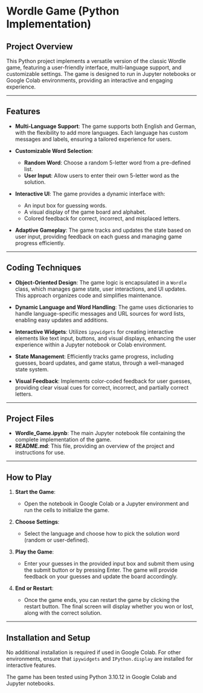 # Wordle Game (Python Implementation)

## Project Overview

This Python project implements a versatile version of the classic Wordle game, featuring a user-friendly interface, multi-language support, and customizable settings. The game is designed to run in Jupyter notebooks or Google Colab environments, providing an interactive and engaging experience.

-----

## Features

- **Multi-Language Support**: The game supports both English and German, with the flexibility to add more languages. Each language has custom messages and labels, ensuring a tailored experience for users.

- **Customizable Word Selection**:
  - **Random Word**: Choose a random 5-letter word from a pre-defined list.
  - **User Input**: Allow users to enter their own 5-letter word as the solution.

- **Interactive UI**: The game provides a dynamic interface with:
  - An input box for guessing words.
  - A visual display of the game board and alphabet.
  - Colored feedback for correct, incorrect, and misplaced letters.

- **Adaptive Gameplay**: The game tracks and updates the state based on user input, providing feedback on each guess and managing game progress efficiently.

-----

## Coding Techniques

- **Object-Oriented Design**: The game logic is encapsulated in a `Wordle` class, which manages game state, user interactions, and UI updates. This approach organizes code and simplifies maintenance.

- **Dynamic Language and Word Handling**: The game uses dictionaries to handle language-specific messages and URL sources for word lists, enabling easy updates and additions.

- **Interactive Widgets**: Utilizes `ipywidgets` for creating interactive elements like text input, buttons, and visual displays, enhancing the user experience within a Jupyter notebook or Colab environment.

- **State Management**: Efficiently tracks game progress, including guesses, board updates, and game status, through a well-managed state system.

- **Visual Feedback**: Implements color-coded feedback for user guesses, providing clear visual cues for correct, incorrect, and partially correct letters.

-----

## Project Files

- **Wordle_Game.ipynb**: The main Jupyter notebook file containing the complete implementation of the game.
- **README.md**: This file, providing an overview of the project and instructions for use.

-----

## How to Play

1. **Start the Game**:
   - Open the notebook in Google Colab or a Jupyter environment and run the cells to initialize the game.

2. **Choose Settings**:
   - Select the language and choose how to pick the solution word (random or user-defined).

3. **Play the Game**:
   - Enter your guesses in the provided input box and submit them using the submit button or by pressing Enter. The game will provide feedback on your guesses and update the board accordingly.

4. **End or Restart**:
   - Once the game ends, you can restart the game by clicking the restart button. The final screen will display whether you won or lost, along with the correct solution.

-----

## Installation and Setup

No additional installation is required if used in Google Colab. For other environments, ensure that `ipywidgets` and `IPython.display` are installed for interactive features.

The game has been tested using Python 3.10.12 in Google Colab and Jupyter notebooks.
